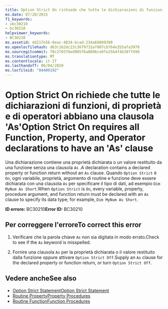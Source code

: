 ```yaml
---
title: Option Strict On richiede che tutte le dichiarazioni di funzioni, di proprietà e di operatori abbiano una clausola 'As'
ms.date: 07/20/2015
f1_keywords:
- vbc30210
- bc30210
helpviewer_keywords:
- BC30210
ms.assetid: 4d217e56-0eac-4834-bcad-234a69809390
ms.openlocfilehash: d63c162dc23c3679731ef007cb764e355afa3978
ms.sourcegitcommit: f8c270376ed905f6a8896ce0fe25b4f4b38ff498
ms.translationtype: MT
ms.contentlocale: it-IT
ms.lasthandoff: 06/04/2020
ms.locfileid: "84409192"
---
```

# <a name="option-strict-on-requires-all-function-property-and-operator-declarations-to-have-an-as-clause"></a><span data-ttu-id="ddd7e-102">Option Strict On richiede che tutte le dichiarazioni di funzioni, di proprietà e di operatori abbiano una clausola 'As'</span><span class="sxs-lookup"><span data-stu-id="ddd7e-102">Option Strict On requires all Function, Property, and Operator declarations to have an 'As' clause</span></span>
<span data-ttu-id="ddd7e-103">Una dichiarazione contiene una proprietà dichiarata o un valore restituito da una funzione senza una clausola `As` .</span><span class="sxs-lookup"><span data-stu-id="ddd7e-103">A declaration contains a declared property or function return without an `As` clause.</span></span> <span data-ttu-id="ddd7e-104">Quando `Option Strict` è `On`, ogni variabile, proprietà, argomento di routine e funzione deve essere dichiarata con una clausola `As` per specificare il tipo di dati, ad esempio `Dim MyNum As Short`.</span><span class="sxs-lookup"><span data-stu-id="ddd7e-104">When `Option Strict` is `On`, every variable, property, procedure argument, and function return must be declared with an `As` clause to specify its data type; for example, `Dim MyNum As Short`.</span></span>  
  
 <span data-ttu-id="ddd7e-105">**ID errore:** BC30210</span><span class="sxs-lookup"><span data-stu-id="ddd7e-105">**Error ID:** BC30210</span></span>  
  
## <a name="to-correct-this-error"></a><span data-ttu-id="ddd7e-106">Per correggere l'errore</span><span class="sxs-lookup"><span data-stu-id="ddd7e-106">To correct this error</span></span>  
  
1. <span data-ttu-id="ddd7e-107">Verificare che la parola chiave `As` non sia digitata in modo errato.</span><span class="sxs-lookup"><span data-stu-id="ddd7e-107">Check to see if the `As` keyword is misspelled.</span></span>  
  
2. <span data-ttu-id="ddd7e-108">Fornire una clausola `As` per la proprietà dichiarata o il valore restituito dalla funzione oppure attivare `Option Strict Off`.</span><span class="sxs-lookup"><span data-stu-id="ddd7e-108">Supply an `As` clause for the declared property or function return, or turn `Option Strict Off`.</span></span>  
  
## <a name="see-also"></a><span data-ttu-id="ddd7e-109">Vedere anche</span><span class="sxs-lookup"><span data-stu-id="ddd7e-109">See also</span></span>

- [<span data-ttu-id="ddd7e-110">Option Strict Statement</span><span class="sxs-lookup"><span data-stu-id="ddd7e-110">Option Strict Statement</span></span>](../language-reference/statements/option-strict-statement.md)
- [<span data-ttu-id="ddd7e-111">Routine Property</span><span class="sxs-lookup"><span data-stu-id="ddd7e-111">Property Procedures</span></span>](../programming-guide/language-features/procedures/property-procedures.md)
- [<span data-ttu-id="ddd7e-112">Routine Function</span><span class="sxs-lookup"><span data-stu-id="ddd7e-112">Function Procedures</span></span>](../programming-guide/language-features/procedures/function-procedures.md)
